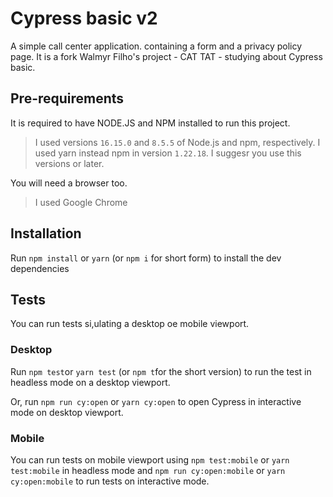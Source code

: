 # Cypress basic v2

A simple call center application. containing a form and a privacy policy page. It is a fork Walmyr Filho's project - CAT TAT - studying about Cypress basic.

## Pre-requirements

It is required to have NODE.JS and NPM installed to run this project.

> I used versions `16.15.0` and `8.5.5` of Node.js and npm, respectively. I used yarn instead npm in version `1.22.18`. I suggesr you use this versions or later.

You will need a browser too.

> I used Google Chrome

## Installation

Run `npm install` or `yarn` (or `npm i` for short form) to install the dev dependencies

## Tests

You can run tests si,ulating a desktop oe mobile viewport.

### Desktop

Run `npm test`or `yarn test` (or `npm t`for the short version) to run the test in headless mode on a desktop viewport.

Or, run `npm run cy:open` or `yarn cy:open` to open Cypress in interactive mode on desktop viewport.

### Mobile

You can run tests on mobile viewport using `npm test:mobile` or `yarn test:mobile` in headless mode and `npm run cy:open:mobile` or `yarn cy:open:mobile` to run tests on interactive mode.
